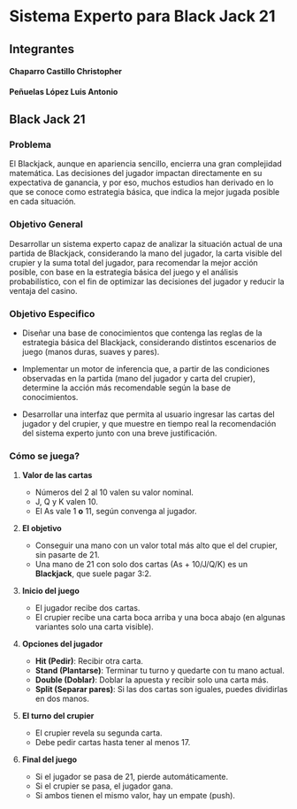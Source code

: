 # Sistema Experto para Black Jack 21

## Integrantes
#### Chaparro Castillo Christopher
#### Peñuelas López Luis Antonio

## Black Jack 21

### Problema

El Blackjack, aunque en apariencia sencillo, encierra una gran complejidad matemática. 
Las decisiones del jugador impactan directamente en su expectativa de ganancia, y por eso, muchos estudios han derivado en lo que se conoce como estrategia básica, que indica la mejor jugada posible en cada situación.

### Objetivo General

Desarrollar un sistema experto capaz de analizar la situación actual de una partida de Blackjack, considerando la mano del jugador, la carta visible del crupier y la suma total del jugador, para recomendar la mejor acción posible, con base en la estrategia básica del juego y el análisis probabilístico, con el fin de optimizar las decisiones del jugador y reducir la ventaja del casino.

### Objetivo Especifico

 - Diseñar una base de conocimientos que contenga las reglas de la estrategia básica del Blackjack, considerando distintos escenarios de juego (manos duras, suaves y pares).

 - Implementar un motor de inferencia que, a partir de las condiciones observadas en la partida (mano del jugador y carta del crupier), determine la acción más recomendable según la base de conocimientos.

 - Desarrollar una interfaz que permita al usuario ingresar las cartas del jugador y del crupier, y que muestre en tiempo real la recomendación del sistema experto junto con una breve justificación.

### Cómo se juega?

1. **Valor de las cartas**
   - Números del 2 al 10 valen su valor nominal.
   - J, Q y K valen 10.
   - El As vale 1 **o** 11, según convenga al jugador.

2. **El objetivo**
   - Conseguir una mano con un valor total más alto que el del crupier, sin pasarte de 21.
   - Una mano de 21 con solo dos cartas (As + 10/J/Q/K) es un **Blackjack**, que suele pagar 3:2.

3. **Inicio del juego**
   - El jugador recibe dos cartas.
   - El crupier recibe una carta boca arriba y una boca abajo (en algunas variantes solo una carta visible).

4. **Opciones del jugador**
   - **Hit (Pedir)**: Recibir otra carta.
   - **Stand (Plantarse)**: Terminar tu turno y quedarte con tu mano actual.
   - **Double (Doblar)**: Doblar la apuesta y recibir solo una carta más.
   - **Split (Separar pares)**: Si las dos cartas son iguales, puedes dividirlas en dos manos.

5. **El turno del crupier**
   - El crupier revela su segunda carta.
   - Debe pedir cartas hasta tener al menos 17.

6. **Final del juego**
   - Si el jugador se pasa de 21, pierde automáticamente.
   - Si el crupier se pasa, el jugador gana.
   - Si ambos tienen el mismo valor, hay un empate (push).




